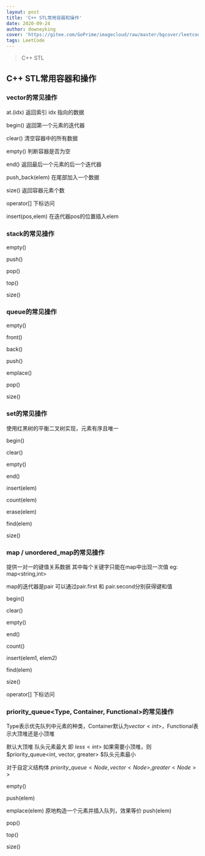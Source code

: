 ```yaml
---
layout: post
title: 'C++ STL常用容器和操作'
date: 2020-09-24
author: downeyking
cover: 'https://gitee.com/GoPrime/imagecloud/raw/master/bgcover/leetcode.jpg'
tags: LeetCode
---
```


> C++ STL

## C++ STL常用容器和操作

### vector的常见操作

at.(idx)    返回索引 idx 指向的数据     

begin()    返回第一个元素的迭代器   

clear()     清空容器中的所有数据      

empty()  判断容器是否为空               

end()      返回最后一个元素的后一个迭代器  

push\_back(elem)     在尾部加入一个数据    

size()      返回容器元素个数             

operator[]      下标访问                 

insert(pos,elem)      在迭代器pos的位置插入elem 





### stack的常见操作

empty()

push()

pop()

top()

size()







### queue的常见操作

empty()

front()

back()

push()

emplace()

pop()

size()





### set的常见操作

使用红黑树的平衡二叉树实现，元素有序且唯一

begin()         

clear()          

empty()       

end()         

insert(elem)      

count(elem)    

erase(elem)     

find(elem)      

size()             





### map / unordered_map的常见操作

提供一对一的键值关系数据 其中每个关键字只能在map中出现一次值 eg:     map<string,int>

map的迭代器是pair  可以通过pair.first 和 pair.second分别获得键和值

begin()    	

clear()      	

empty()      	

end()      	

count()     

insert(elem1, elem2)   

find(elem)      	

size()      		

operator[] 下标访问 	







### priority_queue<Type, Container, Functional>的常见操作

Type表示优先队列中元素的种类，Container默认为$vector<int>$，Functional表示大顶堆还是小顶堆

默认大顶堆 队头元素最大 即 $less<int>$
如果需要小顶堆，则 $priority\_queue<int, vector<int>, greater<int>> $队头元素最小

对于自定义结构体 $priority\_queue<Node,vector<Node>,greater<Node> >$

empty()      	

push(elem)      

emplace(elem)  原地构造一个元素并插入队列，效果等价 push(elem)

pop()      		

top()      		

size()     







